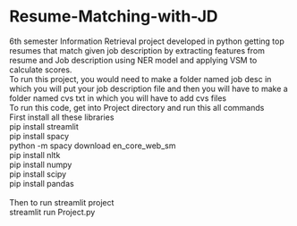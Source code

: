 # Resume-Matching-with-JD
6th semester Information Retrieval project developed in python getting top resumes that match given job description by extracting features from resume and Job description using NER model and applying VSM to calculate scores.
<br>
To run this project, you would need to make a folder named job desc in which you will put your job description file and then you will have to make a folder named cvs txt in which you will have to add cvs files <br>
To run this code, get into Project directory and run this all commands<br>
First install all these libraries<br>
pip install streamlit<br>
pip install spacy<br>
python -m spacy download en_core_web_sm<br>
pip install nltk<br>
pip install numpy<br>
pip install scipy<br>
pip install pandas<br>
<br>
Then to run streamlit project<br>
streamlit run Project.py<br>
